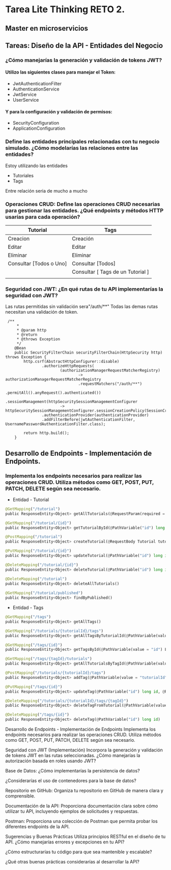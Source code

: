 # Tarea Lite Thinking RETO 2.

## Master en microservicios
## Tareas: Diseño de la API - Entidades del Negocio
### ¿Cómo manejarías la generación y validación de tokens JWT?

#### Utilizo las siguientes clases para manejar el Token:

- JwtAuthenticationFilter
- AuthenticationService
- JwtService
- UserService

#### Y para la configuración y validación de permisos:

- SecurityConfiguration
- ApplicationConfiguration

### Define las entidades principales relacionadas con tu negocio simulado. ¿Cómo modelarías las relaciones entre las entidades?
Estoy utilizando las entidades 

- Tutoriales
- Tags

Entre relación seria de mucho a mucho

### Operaciones CRUD: Define las operaciones CRUD necesarias para gestionar las entidades. ¿Qué endpoints y métodos HTTP usarías para cada operación?


| Tutorial                | Tags                              |
|-------------------------|-----------------------------------|
| Creacion                | Creación                          |
| Editar                  | Editar                            |
| Eliminar                | Eliminar                          |
| Consultar [Todos o Uno] | Consultar [Todos]                 |
|                         | Consultar [ Tags de un Tutorial ] |
|                         |                                   |                                        


### Seguridad con JWT: ¿En qué rutas de tu API implementarías la seguridad con JWT?

Las rutas permitidas sin validación sera"/auth/**"
Todas las demas rutas necesitan una validación de token.

``` shell
 /**
     * 
     * @param http
     * @return
     * @throws Exception
     */
    @Bean
    public SecurityFilterChain securityFilterChain(HttpSecurity http) throws Exception {
        http.csrf(AbstractHttpConfigurer::disable)
                .authorizeHttpRequests(
                        (authorizationManagerRequestMatcherRegistry)
                                -> authorizationManagerRequestMatcherRegistry
                                .requestMatchers("/auth/**")
                                .permitAll().anyRequest().authenticated())
                .sessionManagement(httpSecuritySessionManagementConfigurer
                        -> httpSecuritySessionManagementConfigurer.sessionCreationPolicy(SessionCreationPolicy.STATELESS))
                .authenticationProvider(authenticationProvider)
                .addFilterBefore(jwtAuthenticationFilter, UsernamePasswordAuthenticationFilter.class);

        return http.build();
    }

```

## Desarrollo de Endpoints - Implementación de Endpoints.
### Implementa los endpoints necesarios para realizar las operaciones CRUD. Utiliza métodos como GET, POST, PUT, PATCH, DELETE según sea necesario.

- Entidad - Tutorial
```python
@GetMapping("/tutorial")
public ResponseEntity<Object> getAllTutorials(@RequestParam(required = false) String title)

@GetMapping("/tutorial/{id}")
public ResponseEntity<Object> getTutorialById(@PathVariable("id") long id)

@PostMapping("/tutorial")
public ResponseEntity<Object> createTutorial(@RequestBody Tutorial tutorial)

@PutMapping("/tutorial/{id}")
public ResponseEntity<Object> updateTutorial(@PathVariable("id") long id, @RequestBody Tutorial tutorial)

@DeleteMapping("/tutorial/{id}")
public ResponseEntity<Object> deleteTutorial(@PathVariable("id") long id)

@DeleteMapping("/tutorial")
public ResponseEntity<Object> deleteAllTutorials()
    
@GetMapping("/tutorial/published")
public ResponseEntity<Object> findByPublished()    
```

- Entidad - Tags
```python
@GetMapping("/tags")
public ResponseEntity<Object> getAllTags()

@GetMapping("/tutorials/{tutorialId}/tags")
public ResponseEntity<Object> getAllTagsByTutorialId(@PathVariable(value = "tutorialId") Long tutorialId)

@GetMapping("/tags/{id}")
public ResponseEntity<Object> getTagsById(@PathVariable(value = "id") Long id)

@GetMapping("/tags/{tagId}/tutorials")
public ResponseEntity<Object> getAllTutorialsByTagId(@PathVariable(value = "tagId") Long tagId)

@PostMapping("/tutorials/{tutorialId}/tags")
public ResponseEntity<Object> addTag(@PathVariable(value = "tutorialId") Long tutorialId, @RequestBody Tag tagRequest)

@PutMapping("/tags/{id}")
public ResponseEntity<Object> updateTag(@PathVariable("id") long id, @RequestBody Tag tagRequest)

@DeleteMapping("/tutorials/{tutorialId}/tags/{tagId}")
public ResponseEntity<Object> deleteTagFromTutorial(@PathVariable(value = "tutorialId") Long tutorialId, @PathVariable(value = "tagId") Long tagId)

@DeleteMapping("/tags/{id}")
public ResponseEntity<Object> deleteTag(@PathVariable("id") long id)

```

Desarrollo de Endpoints - Implementación de Endpoints
Implementa los endpoints necesarios para realizar las operaciones CRUD. Utiliza métodos como GET, POST, PUT, PATCH, DELETE según sea necesario.

Seguridad con JWT (Implementación) Incorpora la generación y validación de tokens JWT en las rutas seleccionadas. ¿Cómo manejarías la autorización basada en roles usando JWT?

Base de Datos: ¿Cómo implementarías la persistencia de datos?

¿Considerarías el uso de contenedores para la base de datos?

Repositorio en GitHub: Organiza tu repositorio en GitHub de manera clara y comprensible.

Documentación de la API: Proporciona documentación clara sobre cómo utilizar tu API, incluyendo ejemplos de solicitudes y respuestas.

Postman: Proporciona una colección de Postman que permita probar los diferentes endpoints de la API.

Sugerencias y Buenas Prácticas
Utiliza principios RESTful en el diseño de tu API. ¿Cómo manejarías errores y excepciones en tu API?

¿Cómo estructurarías tu código para que sea mantenible y escalable?

¿Qué otras buenas prácticas considerarías al desarrollar la API?

